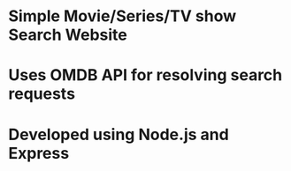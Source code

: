# Simple Movie/Series/TV show Search Website
# Uses OMDB API for resolving search requests
# Developed using Node.js and Express
